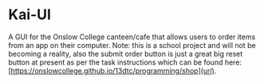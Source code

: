 # Kai-UI

A GUI for the Onslow College canteen/cafe that allows users to order items from an app on their computer. Note: this is a school project and will not be becoming a reality, also the submit order button is just a great big reset button at present as per the task instructions which can be found here: [https://onslowcollege.github.io/13dtc/programming/shop](url).

